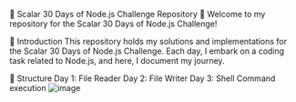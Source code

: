 🚀 Scalar 30 Days of Node.js Challenge Repository 🚀
Welcome to my repository for the Scalar 30 Days of Node.js Challenge!

🌟 Introduction
This repository holds my solutions and implementations for the Scalar 30 Days of Node.js Challenge. Each day, I embark on a coding task related to Node.js, and here, I document my journey.

📂 Structure
Day 1: File Reader
Day 2: File Writer
Day 3: Shell Command execution
![image](https://github.com/psanthosh07/30_days_of_nodejs/assets/58479203/3598e060-9d9b-4dee-b585-d4c9d5646cff)

